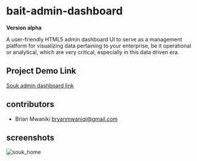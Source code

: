 # bait-admin-dashboard

**Version alpha**

A user-friendly HTML5 admin dashboard UI to serve as a management platform for visualizing data pertaining to your enterprise, be it
operational or analytical, which are very critical, especially in this data driven era.

## Project Demo Link

[Souk admin dashboard link](http://www.souk.baitthemes.com/)

## contributors

- Brian Mwaniki <bryanmwaniqi@gmail.com>

## screenshots

![souk_home](https://user-images.githubusercontent.com/18000278/210186280-ecf42851-b888-4beb-a512-43b73867c998.png)
